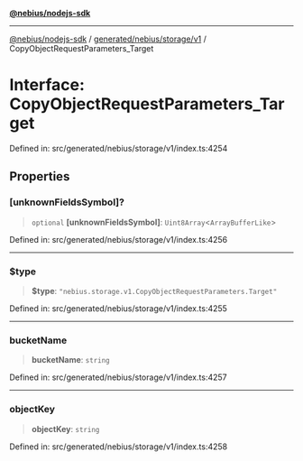 [**@nebius/nodejs-sdk**](../../../../../README.md)

---

[@nebius/nodejs-sdk](../../../../../README.md) / [generated/nebius/storage/v1](../README.md) / CopyObjectRequestParameters_Target

# Interface: CopyObjectRequestParameters_Target

Defined in: src/generated/nebius/storage/v1/index.ts:4254

## Properties

### \[unknownFieldsSymbol\]?

> `optional` **\[unknownFieldsSymbol\]**: `Uint8Array`\<`ArrayBufferLike`\>

Defined in: src/generated/nebius/storage/v1/index.ts:4256

---

### $type

> **$type**: `"nebius.storage.v1.CopyObjectRequestParameters.Target"`

Defined in: src/generated/nebius/storage/v1/index.ts:4255

---

### bucketName

> **bucketName**: `string`

Defined in: src/generated/nebius/storage/v1/index.ts:4257

---

### objectKey

> **objectKey**: `string`

Defined in: src/generated/nebius/storage/v1/index.ts:4258
